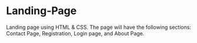 # Landing-Page
Landing page using HTML &amp; CSS. The page will have the following sections: Contact Page, Registration, Login page, and About Page.
